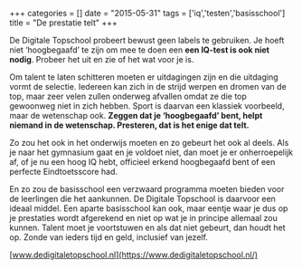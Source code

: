 +++
categories = []
date = "2015-05-31"
tags = ['iq','testen','basisschool']
title = "De prestatie telt"
+++

De Digitale Topschool probeert bewust geen labels te gebruiken. Je hoeft niet ‘hoogbegaafd’ te zijn om mee te doen een **een IQ-test is ook niet nodig**. Probeer het uit en zie of het wat voor je is.

Om talent te laten schitteren moeten er uitdagingen zijn en die uitdaging vormt de selectie. Iedereen kan zich in de strijd werpen en dromen van de top, maar zeer velen zullen onderweg afvallen omdat ze die top gewoonweg niet in zich hebben. Sport is daarvan een klassiek voorbeeld, maar de wetenschap ook. **Zeggen dat je ‘hoogbegaafd’ bent, helpt niemand in de wetenschap. Presteren, dat is het enige dat telt.**

Zo zou het ook in het onderwijs moeten en zo gebeurt het ook al deels. Als je naar het gymnasium gaat en je voldoet niet, dan moet je er onherroepelijk af, of  je nu een hoog IQ hebt, officieel erkend hoogbegaafd bent of een perfecte Eindtoetsscore had.

En zo zou de basisschool een verzwaard programma moeten bieden voor de leerlingen die het aankunnen. De Digitale Topschool is daarvoor een ideaal middel. Een aparte basisschool kan ook, maar eentje waar je dus op je prestaties wordt afgerekend en niet op wat je in principe allemaal zou kunnen. Talent moet je voortstuwen en als dat niet gebeurt, dan houdt het op. Zonde van ieders tijd en geld, inclusief van jezelf.

[www.dedigitaletopschool.nl](https://www.dedigitaletopschool.nl/)
